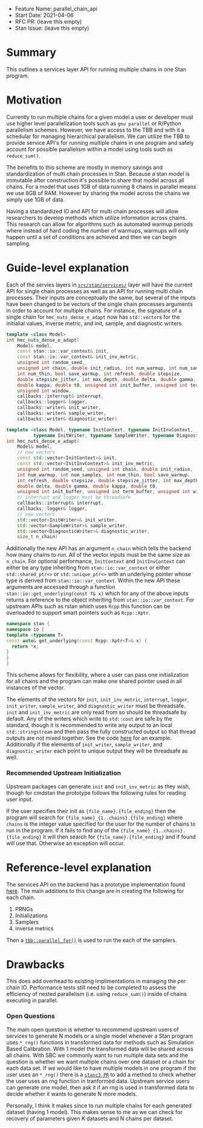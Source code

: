 - Feature Name: parallel_chain_api
- Start Date: 2021-04-06
- RFC PR: (leave this empty)
- Stan Issue: (leave this empty)

# Summary
[summary]: #summary

This outlines a services layer API for running multiple chains in one Stan program.

# Motivation
[motivation]: #motivation

Currently to run multiple chains for a given model a user or developer must use higher level parallelization tools such as `gnu parallel` or R/Python parallelism schemes. However, we have access to the TBB and with it a schedular for managing hierarchical parallelism. We can utilize the TBB to provide service API's for running multiple chains in one program and safely account for possible parallelism within a model using tools such as `reduce_sum()`.

The benefits to this scheme are mostly in memory savings and standardization of multi chain processes in Stan. Because a stan model is immutable after construction it's possible to share that model across all chains. For a model that uses 1GB of data running 8 chains in parallel means we use 8GB of RAM. However by sharing the model across the chains we simply use 1GB of data.

Having a standardized IO and API for multi chain processes will allow researchers to develop methods which utilize information across chains. This research can allow for algorithms such as automated warmup periods where instead of hard coding the number of warmups, warmups will only happen until a set of conditions are achieved and then we can begin sampling.

# Guide-level explanation
[guide-level-explanation]: #guide-level-explanation

Each of the servies layers in [`src/stan/services/`](https://github.com/stan-dev/stan/blob/147fba5fb93aa007ec42744a36d97cc84c291945/src/stan/services/sample/hmc_nuts_dense_e_adapt.hpp) layer will have the current API for single chain processes as well as an API for running multi chain processes. Their inputs are conceptually the same, but several of the inputs have been changed to be vectors of the single chain processes arguments in order to account for multiple chains. For instance, the signature of a single chain for `hmc_nuts_dense_e_adapt` now has `std::vector`s for the initialial values, inverse metric, and init, sample, and diagnostic writers.

```cpp
template <class Model>
int hmc_nuts_dense_e_adapt(
    Model& model,
    const stan::io::var_context& init,
    const stan::io::var_context& init_inv_metric,
    unsigned int random_seed,
    unsigned int chain, double init_radius, int num_warmup, int num_samples,
    int num_thin, bool save_warmup, int refresh, double stepsize,
    double stepsize_jitter, int max_depth, double delta, double gamma,
    double kappa, double t0, unsigned int init_buffer, unsigned int term_buffer,
    unsigned int window,
    callbacks::interrupt& interrupt,
    callbacks::logger& logger,
    callbacks::writer& init_writer,
    callbacks::writer& sample_writer,
    callbacks::writer& diagnostic_writer)
```

```cpp
template <class Model, typename InitContext, typename InitInvContext,
          typename InitWriter, typename SampleWriter, typename DiagnosticWriter>
int hmc_nuts_dense_e_adapt(
    Model& model,
    // now vectors
    const std::vector<InitContext>& init,
    const std::vector<InitInvContext>& init_inv_metric,
    unsigned int random_seed, unsigned int chain, double init_radius,
    int num_warmup, int num_samples, int num_thin, bool save_warmup,
    int refresh, double stepsize, double stepsize_jitter, int max_depth,
    double delta, double gamma, double kappa, double t0,
    unsigned int init_buffer, unsigned int term_buffer, unsigned int window,
    // interrupt and logger must be threadsafe
    callbacks::interrupt& interrupt,
    callbacks::logger& logger,
    // now vectors
    std::vector<InitWriter>& init_writer,
    std::vector<SampleWriter>& sample_writer,
    std::vector<DiagnosticWriter>& diagnostic_writer,
    size_t n_chain)
```

Additionally the new API has an argument `n_chain` which tells the backend how many chains to run. All of the vector inputs must be the same size as `n_chain`. For optional performance, `InitContext` and `InitInvContext` can either be any type inheriting from `stan::io::var_context` or either `std::shared_ptr<>` or `std::unique_ptr<>` with an underlying pointer whose type is derived from `stan::io::var_context`. Within the new API these arguments are accessed through a function `stan::io::get_underlying(const T& x)` which for any of the above inputs returns a reference to the object inheriting from `stan::io::var_context`. For upstream APIs such as rstan which uses `Rcpp` this function can be overloaded to support smart pointers such as `Rcpp::Xptr`.

```cpp
namespace stan {
namespace io {
template <typename T>
const auto& get_underlying(const Rcpp::Xptr<T>& x) {
  return *x;
}
}
}
```

This scheme allows for flexibility, where a user can pass one initialization for all chains and the program can make one shared pointer used in all instances of the vector.

The elements of the vectors for `init`, `init_inv_metric`, `interrupt`, `logger`, `init_writer`, `sample_writer`, and `diagnostic_writer` must be threadsafe. `init` and `init_inv_metric` are only read from so should be threadsafe by default. Any of the writers which write to `std::cout` are safe by the standard, though it is recommended to write any output to an local `std::stringstream` and then pass the fully constructed output so that thread outputs are not mixed together. See the code [here](https://github.com/stan-dev/stan/pull/3033/files#diff-ab5eb0683288927defb395f1af49548c189f6e7ab4b06e217dec046b0c1be541R80) for an example. Additionally if the elements of `init_writer`, `sample_writer`, and `diagnostic_writer` each point to unique output they will be threadsafe as well.

### Recommended Upstream Initialization

Upstream packages can generate `init` and `init_inv_metric` as they wish, though for cmdstan the prototype follows the following rules for reading user input.

If the user specifies their init as `{file_name}.{file_ending}` then the program will search for `{file_name}_{1..chains}.{file_ending}` where `chains` is the integer value specified for the user for the number of chains to run in the program. If it fails to find any of the `{file_name}_{1..chains}.{file_ending}` it will then search for `{file_name}.{file_ending}` and if found will use that. Otherwise an exception will occur.


# Reference-level explanation
[reference-level-explanation]: #reference-level-explanation

The services API on the backend has a prototype implementation found [here](https://github.com/stan-dev/stan/blob/147fba5fb93aa007ec42744a36d97cc84c291945/src/stan/services/sample/hmc_nuts_dense_e_adapt.hpp#L206). The main additions to this change are in creating the following for each chain.

1. PRNGs
2. Initializations
3. Samplers
4. inverse metrics

Then a [`tbb::parallel_for()`](https://github.com/stan-dev/stan/blob/147fba5fb93aa007ec42744a36d97cc84c291945/src/stan/services/sample/hmc_nuts_dense_e_adapt.hpp#L261) is used to run the each of the samplers.

# Drawbacks
[drawbacks]: #drawbacks

This does add overhead to existing implimentations in managing the per chain IO. Performance tests still need to be completed to assess the efficiency of nested parallelism (i.e. using `reduce_sum()`) inside of chains executing in parallel.


### Open Questions

The main open question is whether to recommend upstream users of services to generate N models or a single model
whenever a Stan program uses `*_rng()` functions in transformed data for methods such as Simulation Based Calibration.
With 1 model the transformed data will be shared across all chains. With SBC we commonly want to run multiple
data sets and the question is whether we want multiple chains over one dataset or a chain for each data set.
If we would like to have multiple models in one program if the user uses an `*_rng()` there is a [`stanc3 PR`](https://github.com/stan-dev/stanc3/pull/868) to add a method to check whether the user uses an rng function in
tranformed data. Upstream service users can generate one model, then ask it if an rng is used in transformed data
to decide whether it wants to generate N more models.

Personally, I think it makes since to run multiple chains for each generated dataset (having 1 model).
This makes sense to me as we can check for recovery of parameters given K datasets and N chains per dataset.
